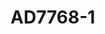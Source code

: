 # AD7768-1

```{devicetree} /wsshare/analog_work/vger/linux/Documentation/devicetree/bindings/iio/adc/adi,ad7768-1.yaml
```